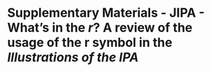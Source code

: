 Supplementary Materials - JIPA - What’s in the *r*? A review of the usage of the r symbol in the *Illustrations of the IPA*
================

